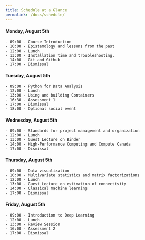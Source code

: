 ```yaml
---
title: Schedule at a Glance
permalink: /docs/schedule/
---
```


#### Monday, August 5th
    - 09:00 - Course Introduction
    - 10:00 - Epistemology and lessons from the past
    - 12:00 - Lunch
    - 13:00 - Installation time and troubleshooting.
    - 14:00 - Git and Github
    - 17:00 - Dismissal

#### Tuesday, August 5th
    - 09:00 - Python for Data Analysis
    - 12:00 - Lunch
    - 13:00 - Using and building Containers
    - 16:30 - Assessment 1
    - 17:00 - Dismissal
    - 18:00 - Optional social event

#### Wednesday, August 5th
    - 09:00 - Standards for project management and organization
    - 12:00 - Lunch
    - 13:00 - Guest Lecture on Binder
    - 14:00 - High-Performance Computing and Compute Canada
    - 17:00 - Dismissal

#### Thursday, August 5th
    - 09:00 - Data visualization
    - 10:00 - Multivariate statistics and matrix factorizations
    - 12:00 - Lunch
    - 13:00 - Guest Lecture on estimation of connectivity
    - 14:00 - Classical machine learning
    - 17:00 - Dismissal

#### Friday, August 5th
    - 09:00 - Introduction to Deep Learning
    - 12:00 - Lunch
    - 13:00 - Review Session
    - 16:00 - Assessment 2
    - 17:00 - Dismissal
